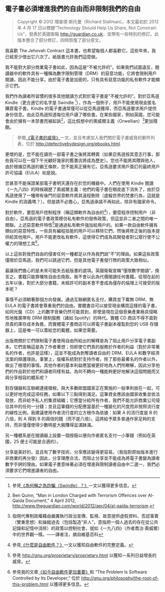 ## 電子書必須增進我們的自由而非限制我們的自由<!--(pandoc) {#pandoc_ebooks-must-increase-freedom}(pandoc)-->

> Copyright © 2012 理查德·斯托曼（Richard Stallman）。本文最初於 2012 年 4 月 17 日以標題“Technology Should Help Us Share, Not Constrain Us”，發表於英國衛報 <http://guardian.co.uk>，並帶有一些特別的修訂。此版本整合了部分修訂，同時恢復了部分原文。

我喜歡 The Jehovah Contract 這本書，也希望每個人都喜歡它。這些年來，我已經至少借出它六次了。紙版書允許我們這麼做。

我不能對大部分商業電子書如此，因為這是“不被允許的”。如果我們試圖違反，閱讀器中的軟件具有一種稱為數字限制管理（DRM）的惡意功能，它將會限制用戶閱讀，因此不能分享。由於電子書是加密的，只有具有惡意功能的私有軟件才能顯示它們。

我們作為讀者所習慣的很多其他閱讀方式對於電子書是“不被允許的”。對於亞馬遜 Kindle（更合適它的名字是 Swindle [^ebooks-1]），作為一個例子，用戶不能使用現金匿名購買電子書。Kindle 的電子書通常僅可以從亞馬遜獲得，而亞馬遜要求用戶提供身份信息。由此亞馬遜知道每位用戶讀了哪些書。在某些國家，例如英國，您可能會由於擁有一本禁書而被起訴[^ebooks-2]，這比假想中的奧威爾主義（Orwellian）[^ebooks-n]更加殘酷。

[^ebooks-n]: 指現代專制政權藉由嚴厲執行政治宣傳、監視、故意提供虛假資料、否認事實（雙重思想）和操縱過去（包括製造“非人”，意指把一個人過去的存在從公共記錄和記憶中消除）的政策以控制社會，就如《一九八四》（作者喬治·奧威爾）中的世界觀一樣。——譯者注，摘自維基百科

> 參閱[《電子書的威脅》](the-danger-of-ebooks.md)一文，並且考慮加入我們關於電子書威脅的郵件列表，位於 <http://defectivebydesign.org/ebooks.html>.

更壞的是，您不能在讀完一部電子書之後將其轉賣（如果亞馬遜按其意志行事，那些我可以在一個下午光顧好幾家的舊書店將成為歷史）。您也不能將其贈與他人，由於根據亞馬遜的霸王條款，您不能真正擁有它。亞馬遜要求用戶簽訂的最終用戶許可協議（EULA）如是說。

您甚至不能保證某部電子書明天還存在於您的機器中。人們在使用 Kindle 閱讀《一九八四》的時候親歷了奧威爾主義：他們的電子書在眼皮底下消失了，由於亞馬遜使用了一種帶有後門的惡意軟件將其遠程刪除（虛擬世界的焚書行為，這就是 Kindle 的涵義嗎？）。但是請不必擔心，亞馬遜承諾不再如此，除非有國家命令。

對於軟件，要麼用戶控制程序（稱這類軟件為自由的[^ebooks-3]），要麼程序控制用戶（非自由）。亞馬遜的電子書政策模仿私有軟件的發佈政策，但這並非二者之間的唯一關聯。上述惡意軟件特性[^ebooks-4]是通過私有軟件強加給用戶的。如果一款自由軟件擁有類似的惡意特性，一些具有編程技能的用戶可以移除它們，然後將修正後的版本提供給其他用戶。用戶不能更改私有軟件，這使得它們成為其開發者對公眾行使不公權力的理想工具[^ebooks-5]。

以上這些對我們自由的侵害任何一種都足以作為我們說“不”的理由。如果這些政策僅限於亞馬遜，我們可以跳過它們，但是其他電子書發行商的政策大致相似。

最讓我們擔心的是未來可能失去紙版書的選項。英國衛報宣稱“僅限數字閱讀”，換言之，書籍只能靠犧牲自由去換取。我不會以此為代價閱讀任何書籍。從現在起的五年以後，對於大部分書籍，未經許可的副本會不會成為僅存的倫理上可接受的版本呢？

事情不必須朝著那個方向發展。通過互聯網匿名支付，購買並下載無 DRM、無 EULA 的電子書將會尊重我們的自由。實體書店可以接受現金購買這樣的電子書，如同光盤（CD）上的數字音樂仍然可能買到，即使是現在這個音樂產業極具侵略性地推廣帶有 DRM 限制服務（諸如 Spotify）的時代。實體 CD 商店不得不面對昂貴的庫存成本負擔，而實體電子書商店可以將電子書副本複製到您的 USB 存儲器上，這是唯一可以賣給您的載體，如果您需要。

出版商關於它們限制電子書使用自由所給出的解釋是為了阻止用戶分享電子書副本。它們宣稱這是為了作者著想；但即使它們真的服務於作者的利益（對於非常著名的作者，也許是這樣），這並不能成為剝奪讀者自由的 DRM、EULA 和數字經濟法案的辯護理由。事實上，版權系統對於支持作者，除了那些最著名的作者以外，做出了極壞的事情。其他作者的基本利益應當被更好地為人們所瞭解，因此分享他們的作品對於他們和讀者同樣有益。為何不轉向一種能夠更好地解決這個問題而又與分享相容的體系呢？

對存儲器和互聯網連接徵稅，與大多數歐盟國家正在實施的一般準則放在一起，可以更好地完成這項任務，如果以下三點得到滿足。這筆資金應該由國家收集並依法發放，而非給予私人的集資組織；它應當分給所有作者，我們不能允許商業公司侵佔其中的任何一分錢；並且這筆錢的分配應當基於一種變化的尺度而非按照流行度的線性比例。我建議使用作者流行度的立方根作為依據：如果 A 的流行度是 B 的八倍，則 A 得到 B 的兩倍的錢（而不是八倍）。這將給予眾多普通作家足夠的支持，而非僅僅使得少數明星大腕賺得盆滿缽滿。

另一種體系是在閱讀器上設置一個按鈕以便向作者匿名支付一小筆錢（例如在英國，25 便士可能是合適的）。

分享是美好的，並且有了數字技術，分享應該變得更容易。（我指對原始版本進行非商業的再分發）因此，分享理應合法，而阻止分享並不能成為將電子書變為讀者數字手銬的理由。如果電子書意味著必須在增進與限制讀者自由中二選一，我們必須要求它們增進讀者的自由。

 [^ebooks-1]: 參見[《為何稱之為詐騙（Swindle）？》](why-call-it-the-swindle.md)一文以獲得更多信息。  

 [^ebooks-2]: Ben Quinn, “Man in London Charged with Terrorism Offences over Al-Qaida Document,” 4 April 2012, <http://www.theguardian.com/world/2012/apr/04/al-qaida-terrorism>.  

 [^ebooks-3]: 參見[《什麼是自由軟件？》](free-sw.md)一文以獲知自由軟件的完整定義。  

 [^ebooks-4]: 參見 <http://gnu.org/proprietary/proprietary.html> 以獲知一系列日益增長的威脅。 

 [^ebooks-5]: 參見我的文章[《如今自由軟件更加重要》](free-software-even-more-important.md)和 “The Problem Is Software Controlled by Its Developer,” 位於 <http://gnu.org/philosophy/the-root-of-this-problem.html> 以獲得更多信息。

